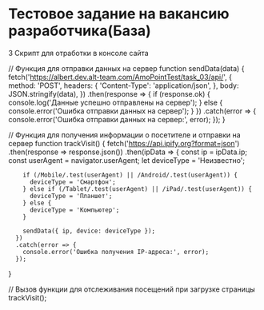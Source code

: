 # Тестовое задание на вакансию разработчика(База)

3 Скрипт для отработки в консоле сайта


// Функция для отправки данных на сервер
function sendData(data) {
    fetch('https://albert.dev.alt-team.com/AmoPointTest/task_03/api/', {
      method: 'POST',
      headers: {
        'Content-Type': 'application/json',
      },
      body: JSON.stringify(data),
    })
    .then(response => {
      if (response.ok) {
        console.log('Данные успешно отправлены на сервер');
      } else {
        console.error('Ошибка отправки данных на сервер');
      }
    })
    .catch(error => {
      console.error('Ошибка отправки данных на сервер:', error);
    });
  }
  
  // Функция для получения информации о посетителе и отправки на сервер
  function trackVisit() {
    fetch('https://api.ipify.org?format=json')
      .then(response => response.json())
      .then(ipData => {
        const ip = ipData.ip;
        const userAgent = navigator.userAgent;
        let deviceType = 'Неизвестно';
  
        if (/Mobile/.test(userAgent) || /Android/.test(userAgent)) {
          deviceType = 'Смартфон';
        } else if (/Tablet/.test(userAgent) || /iPad/.test(userAgent)) {
          deviceType = 'Планшет';
        } else {
          deviceType = 'Компьютер';
        }
  
        sendData({ ip, device: deviceType });
      })
      .catch(error => {
        console.error('Ошибка получения IP-адреса:', error);
      });
  }
  
  // Вызов функции для отслеживания посещений при загрузке страницы
  trackVisit();




